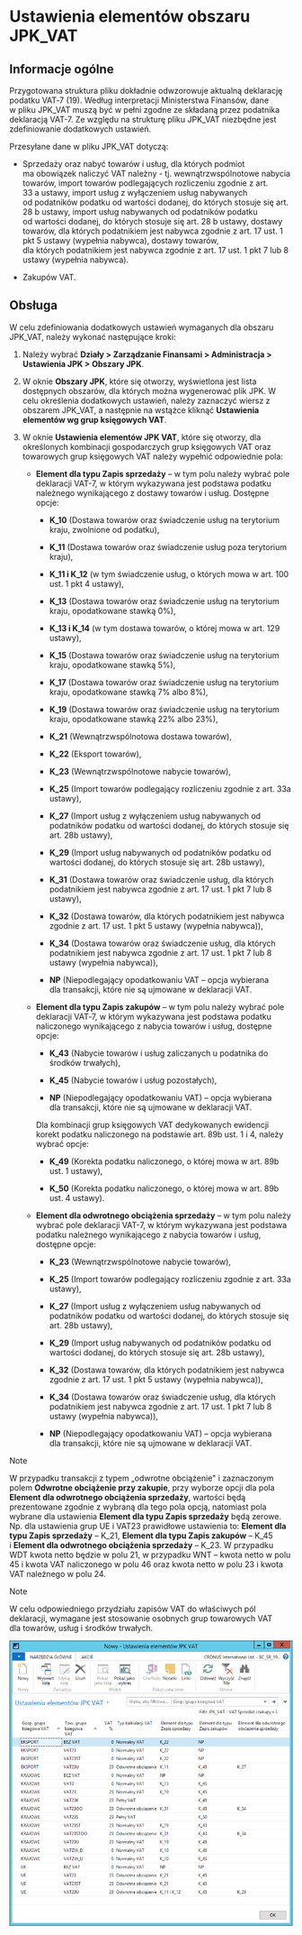 # Ustawienia elementów obszaru JPK\_VAT

## Informacje ogólne

Przygotowana struktura pliku dokładnie odwzorowuje aktualną deklarację
podatku VAT‑7 (19). Według interpretacji Ministerstwa Finansów, dane
w pliku JPK\_VAT muszą być w pełni zgodne ze składaną przez podatnika
deklaracją VAT-7. Ze względu na strukturę pliku JPK\_VAT niezbędne jest
zdefiniowanie dodatkowych ustawień.

Przesyłane dane w pliku JPK\_VAT dotyczą:

-   Sprzedaży oraz nabyć towarów i usług, dla których podmiot
    ma obowiązek naliczyć VAT należny - tj. wewnątrzwspólnotowe nabycia
    towarów, import towarów podlegających rozliczeniu zgodnie z art.
    33 a ustawy, import usług z wyłączeniem usług nabywanych
    od podatników podatku od wartości dodanej, do których stosuje się
    art. 28 b ustawy, import usług nabywanych od podatników podatku
    od wartości dodanej, do których stosuje się art. 28 b ustawy,
    dostawy towarów, dla których podatnikiem jest nabywca zgodnie z art.
    17 ust. 1 pkt 5 ustawy (wypełnia nabywca), dostawy towarów,
    dla których podatnikiem jest nabywca zgodnie z art. 17 ust. 1 pkt 7
    lub 8 ustawy (wypełnia nabywca).

-   Zakupów VAT.

## Obsługa

W celu zdefiniowania dodatkowych ustawień wymaganych dla obszaru
JPK\_VAT, należy wykonać następujące kroki:

1.  Należy wybrać **Działy \> Zarządzanie Finansami \> Administracja \>
    Ustawienia JPK \> Obszary JPK**.

2.  W oknie **Obszary JPK**, które się otworzy, wyświetlona jest lista
    dostępnych obszarów, dla których można wygenerować plik JPK. W celu
    określenia dodatkowych ustawień, należy zaznaczyć wiersz z obszarem
    JPK\_VAT, a następnie na wstążce kliknąć **Ustawienia elementów wg
    grup księgowych VAT**.

3.  W oknie **Ustawienia elementów JPK VAT**, które się otworzy, dla
    określonych kombinacji gospodarczych grup księgowych VAT oraz
    towarowych grup księgowych VAT należy wypełnić odpowiednie pola:

    -   **Element dla typu Zapis sprzedaży** – w tym polu należy wybrać
         pole deklaracji VAT-7, w którym wykazywana jest podstawa podatku
         należnego wynikającego z dostawy towarów i usług. Dostępne opcje:
    
        -   **K\_10** (Dostawa towarów oraz świadczenie usług na terytorium
             kraju, zwolnione od podatku),
        
        -   **K\_11** (Dostawa towarów oraz świadczenie usług poza terytorium
             kraju),
        
        -   **K\_11 i K\_12** (w tym świadczenie usług, o których mowa w art.
             100 ust. 1 pkt 4 ustawy),
        
        -   **K\_13** (Dostawa towarów oraz świadczenie usług na terytorium
             kraju, opodatkowane stawką 0%),
        
        -   **K\_13 i K\_14** (w tym dostawa towarów, o której mowa w art. 129
             ustawy),
        
        -   **K\_15** (Dostawa towarów oraz świadczenie usług na terytorium
             kraju, opodatkowane stawką 5%),
        
        -   **K\_17** (Dostawa towarów oraz świadczenie usług na terytorium
             kraju, opodatkowane stawką 7% albo 8%),
        
        -   **K\_19** (Dostawa towarów oraz świadczenie usług na terytorium
             kraju, opodatkowane stawką 22% albo 23%),
        
        -   **K\_21** (Wewnątrzwspólnotowa dostawa towarów),
        
        -   **K\_22** (Eksport towarów),
        
        -   **K\_23** (Wewnątrzwspólnotowe nabycie towarów),
        
        -   **K\_25** (Import towarów podlegający rozliczeniu zgodnie z art. 33a
             ustawy),
        
        -   **K\_27** (Import usług z wyłączeniem usług nabywanych od podatników
             podatku od wartości dodanej, do których stosuje się art. 28b
             ustawy),
        
        -   **K\_29** (Import usług nabywanych od podatników podatku od wartości
             dodanej, do których stosuje się art. 28b ustawy),
        
        -   **K\_31** (Dostawa towarów oraz świadczenie usług, dla których
             podatnikiem jest nabywca zgodnie z art. 17 ust. 1 pkt 7 lub 8
             ustawy),
        
        -   **K\_32** (Dostawa towarów, dla których podatnikiem jest nabywca
             zgodnie z art. 17 ust. 1 pkt 5 ustawy (wypełnia nabywca)),
        
        -   **K\_34** (Dostawa towarów oraz świadczenie usług, dla których
             podatnikiem jest nabywca zgodnie z art. 17 ust. 1 pkt 7 lub 8
             ustawy (wypełnia nabywca)),
        
        -   **NP** (Niepodlegający opodatkowaniu VAT – opcja wybierana
             dla transakcji, które nie są ujmowane w deklaracji VAT.
    
    -   **Element dla typu Zapis zakupów** – w tym polu należy wybrać pole
         deklaracji VAT‑7, w którym wykazywana jest podstawa podatku
         naliczonego wynikającego z nabycia towarów i usług, dostępne
         opcje:
    
        -   **K\_43** (Nabycie towarów i usług zaliczanych u podatnika do
             środków trwałych),
        
        -   **K\_45** (Nabycie towarów i usług pozostałych),
        
        -   **NP** (Niepodlegający opodatkowaniu VAT) – opcja wybierana
             dla transakcji, które nie są ujmowane w deklaracji VAT.

        Dla kombinacji grup księgowych VAT dedykowanych ewidencji korekt
        podatku naliczonego na podstawie art. 89b ust. 1 i 4, należy wybrać
        opcje:

        -   **K\_49** (Korekta podatku naliczonego, o której mowa w art. 89b ust.
            1 ustawy),
        
        -   **K\_50** (Korekta podatku naliczonego, o której mowa w art. 89b ust.
            4 ustawy).

    -   **Element dla odwrotnego obciążenia sprzedaży** – w tym polu należy
        wybrać pole deklaracji VAT-7, w którym wykazywana jest podstawa
        podatku należnego wynikającego z nabycia towarów i usług, dostępne
        opcje:
    
        -   **K\_23** (Wewnątrzwspólnotowe nabycie towarów),
        
        -   **K\_25** (Import towarów podlegający rozliczeniu zgodnie z art. 33a
            ustawy),
        
        -   **K\_27** (Import usług z wyłączeniem usług nabywanych od podatników
            podatku od wartości dodanej, do których stosuje się art. 28b
            ustawy),
        
        -   **K\_29** (Import usług nabywanych od podatników podatku od wartości
            dodanej, do których stosuje się art. 28b ustawy),
        
        -   **K\_32** (Dostawa towarów, dla których podatnikiem jest nabywca
            zgodnie z art. 17 ust. 1 pkt 5 ustawy (wypełnia nabywca)),
        
        -   **K\_34** (Dostawa towarów oraz świadczenie usług, dla których
            podatnikiem jest nabywca zgodnie z art. 17 ust. 1 pkt 7 lub 8
            ustawy (wypełnia nabywca)),
        
        -   **NP** (Niepodlegający opodatkowaniu VAT) – opcja wybierana
            dla transakcji, które nie są ujmowane w deklaracji VAT.

>[!NOTE]
>W przypadku transakcji z typem „odwrotne obciążenie" i zaznaczonym polem **Odwrotne
obciążenie przy zakupie**, przy wyborze opcji dla pola **Element dla
odwrotnego obciążenia sprzedaży**, wartości będą prezentowane zgodnie
z wybraną dla tego pola opcją, natomiast pola wybrane dla ustawienia
**Element dla typu Zapis sprzedaży** będą zerowe. Np. dla ustawienia
grup UE i VAT23 prawidłowe ustawienia to: **Element dla typu Zapis
sprzedaży** – K\_21, **Element dla typu Zapis zakupów** – K\_45
i **Element dla odwrotnego obciążenia sprzedaży** – K\_23.
W przypadku WDT kwota netto będzie w polu 21, w przypadku WNT – kwota
netto w polu 45 i kwota VAT naliczonego w polu 46 oraz kwota netto
w polu 23 i kwota VAT należnego w polu 24.

>[!NOTE]
>W celu odpowiedniego przydziału zapisów VAT do właściwych pól deklaracji, wymagane jest
stosowanie osobnych grup towarowych VAT dla towarów, usług i środków
trwałych.

  ![](media/image507.png)